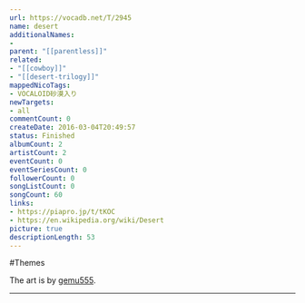 ```yaml
---
url: https://vocadb.net/T/2945
name: desert
additionalNames: 
- 
parent: "[[parentless]]"
related:
- "[[cowboy]]"
- "[[desert-trilogy]]"
mappedNicoTags:
- VOCALOID砂漠入り
newTargets:
- all
commentCount: 0
createDate: 2016-03-04T20:49:57
status: Finished
albumCount: 2
artistCount: 2
eventCount: 0
eventSeriesCount: 0
followerCount: 0
songListCount: 0
songCount: 60
links: 
- https://piapro.jp/t/tKOC
- https://en.wikipedia.org/wiki/Desert
picture: true
descriptionLength: 53
---
```


#Themes

The art is by [gemu555](https://vocadb.net/Ar/64153).

---

